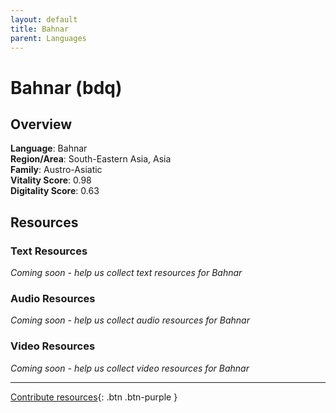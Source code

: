 ```yaml
---
layout: default
title: Bahnar
parent: Languages
---
```


# Bahnar (bdq)

## Overview

**Language**: Bahnar  
**Region/Area**: South-Eastern Asia, Asia  
**Family**: Austro-Asiatic  
**Vitality Score**: 0.98  
**Digitality Score**: 0.63  

## Resources

### Text Resources
*Coming soon - help us collect text resources for Bahnar*

### Audio Resources
*Coming soon - help us collect audio resources for Bahnar*

### Video Resources
*Coming soon - help us collect video resources for Bahnar*

---

[Contribute resources](https://fairtrain.github.io/){: .btn .btn-purple }
